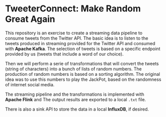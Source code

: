 # TweeterConnect: Make Random Great Again
This repository is an exercise to create a streaming data pipeline to consume tweets
from the Twitter API. The basic idea is to listen to the tweets produced in streaming
provided for the Twitter API and consumed with **Apache Kafka**. The selection of tweets
is based on a specific endpoint provided by us (tweets that
include a word of our choice).


Then we will perform a serie of transformations that
will convert the tweets (string of characters) into a bunch of
lists of random numbers. The production of random numbers is
based on a sorting algorithm. The original idea was to use this numbers to play the
JackPot, based on the randomness of internet social media.


The streaming pipeline and the transformations is implemented with **Apache Flink** and
The output results are exported to a local `.txt` file.


There is also a sink API to store the data in a local **InfluxDB**, if desired.  

